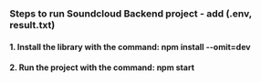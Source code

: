 ### Steps to run Soundcloud Backend project - add (.env, result.txt)

#### 1. Install the library with the command: npm install --omit=dev

#### 2. Run the project with the command: npm start
